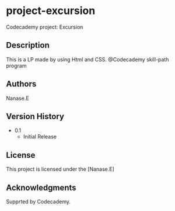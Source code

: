 # project-excursion
Codecademy project: Excursion

## Description

This is a LP made by using Html and CSS. 
@Codecademy skill-path program


## Authors

Nanase.E

## Version History

* 0.1
    * Initial Release

## License

This project is licensed under the [Nanase.E] 

## Acknowledgments

Supprted by Codecademy.
